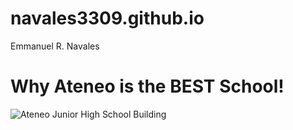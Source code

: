 # navales3309.github.io
Emmanuel R. Navales
# Why Ateneo is the **BEST** School!
![Ateneo Junior High School Building](https://www.google.com/url?sa=i&url=https%3A%2F%2Fjhs.adnu.edu.ph%2F&psig=AOvVaw3W-eqrloQBQRU4Sgsf_aHl&ust=1701834429218000&source=images&cd=vfe&opi=89978449&ved=0CBAQjRxqFwoTCKj9jNCz94IDFQAAAAAdAAAAABAH)
